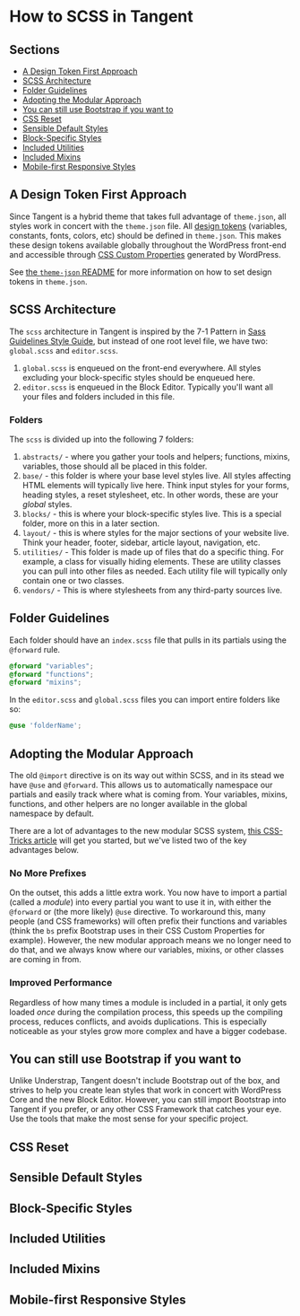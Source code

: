 How to SCSS in Tangent  <!-- omit in toc -->
======================

## Sections  <!-- omit in toc -->
- [A Design Token First Approach](#a-design-token-first-approach)
- [SCSS Architecture](#scss-architecture)
- [Folder Guidelines](#folder-guidelines)
- [Adopting the Modular Approach](#adopting-the-modular-approach)
- [You can still use Bootstrap if you want to](#you-can-still-use-bootstrap-if-you-want-to)
- [CSS Reset](#css-reset)
- [Sensible Default Styles](#sensible-default-styles)
- [Block-Specific Styles](#block-specific-styles)
- [Included Utilities](#included-utilities)
- [Included Mixins](#included-mixins)
- [Mobile-first Responsive Styles](#mobile-first-responsive-styles)


## A Design Token First Approach

Since Tangent is a hybrid theme that takes full advantage of `theme.json`, all styles work in concert with the `theme.json` file. All [design tokens](https://piccalil.li/tutorial/what-are-design-tokens/) (variables, constants, fonts, colors, etc) should be defined in `theme.json`. This makes these design tokens available globally throughout the WordPress front-end and accessible through [CSS Custom Properties](https://developer.mozilla.org/en-US/docs/Web/CSS/Using_CSS_custom_properties) generated by WordPress.

See [the `theme-json` README](../theme-json/README.md) for more information on how to set design tokens in `theme.json`.

## SCSS Architecture

The `scss` architecture in Tangent is inspired by the 7-1 Pattern in [Sass Guidelines Style Guide](https://sass-guidelin.es/), but instead of one root level file, we have two: `global.scss` and `editor.scss`.

1. `global.scss` is enqueued on the front-end everywhere. All styles excluding your block-specific styles should be enqueued here.
2. `editor.scss` is enqueued in the Block Editor. Typically you'll want all your files and folders included in this file.

### Folders <!-- omit in toc -->

The `scss` is divided up into the following 7 folders:

1. `abstracts/` - where you gather your tools and helpers; functions, mixins, variables, those should all be placed in this folder.
2. `base/` - this folder is where your base level styles live. All styles affecting HTML elements will typically live here. Think input styles for your forms, heading styles, a reset stylesheet, etc. In other words, these are your _global_ styles.
3. `blocks/` - this is where your block-specific styles live. This is a special folder, more on this in a later section.
4. `layout/` - this is where styles for the major sections of your website live. Think your header, footer, sidebar, article layout, navigation, etc.
5. `utilities/` - This folder is made up of files that do a specific thing. For example, a class for visually hiding elements. These are utility classes you can pull into other files as needed. Each utility file will typically only contain one or two classes.
6. `vendors/` - This is where stylesheets from any third-party sources live.

## Folder Guidelines

Each folder should have an `index.scss` file that pulls in its partials using the `@forward` rule.

```scss
@forward "variables";
@forward "functions";
@forward "mixins";
```

In the `editor.scss` and `global.scss` files you can import entire folders like so:

```scss
@use 'folderName';
```

## Adopting the Modular Approach

The old `@import` directive is on its way out within SCSS, and in its stead we have `@use` and `@forward`. This allows us to automatically namespace our partials and easily track where what is coming from. Your variables, mixins, functions, and other helpers are no longer available in the global namespace by default.

There are a lot of advantages to the new modular SCSS system, [this CSS-Tricks article](https://css-tricks.com/introducing-sass-modules/) will get you started, but we've listed two of the key advantages below.

### No More Prefixes <!-- omit in toc -->

On the outset, this adds a little extra work. You now have to import a partial (called a _module_) into every partial you want to use it in, with either the `@forward` or (the more likely) `@use` directive. To workaround this, many people (and CSS frameworks) will often prefix their functions and variables (think the `bs` prefix Bootstrap uses in their CSS Custom Properties for example). However, the new modular approach means we no longer need to do that, and we always know where our variables, mixins, or other classes are coming in from.

### Improved Performance <!-- omit in toc -->

Regardless of how many times a module is included in a partial, it only gets loaded _once_ during the compilation process, this speeds up the compiling process, reduces conflicts, and avoids duplications. This is especially noticeable as your styles grow more complex and have a bigger codebase.

## You can still use Bootstrap if you want to

Unlike Understrap, Tangent doesn't include Bootstrap out of the box, and strives to help you create lean styles that work in concert with WordPress Core and the new Block Editor. However, you can still import Bootstrap into Tangent if you prefer, or any other CSS Framework that catches your eye. Use the tools that make the most sense for your specific project.

## CSS Reset

## Sensible Default Styles

## Block-Specific Styles

## Included Utilities

## Included Mixins
## Mobile-first Responsive Styles
